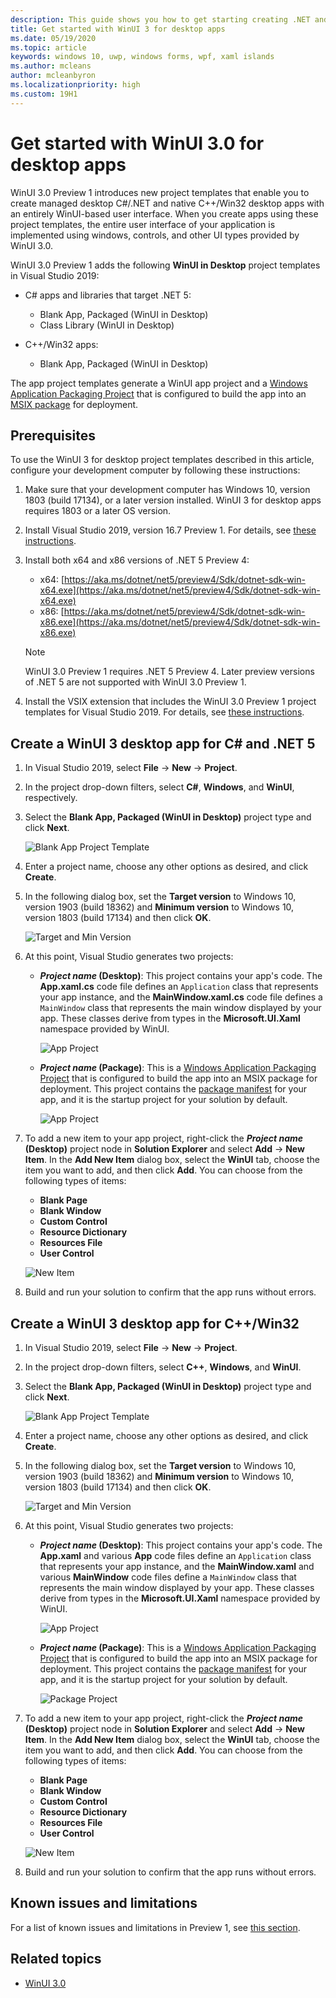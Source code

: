 ```yaml
---
description: This guide shows you how to get starting creating .NET and C++/Win32 desktop apps with a WinUI 3 UI.
title: Get started with WinUI 3 for desktop apps
ms.date: 05/19/2020
ms.topic: article
keywords: windows 10, uwp, windows forms, wpf, xaml islands
ms.author: mcleans
author: mcleanbyron
ms.localizationpriority: high
ms.custom: 19H1
---
```


# Get started with WinUI 3.0 for desktop apps

WinUI 3.0 Preview 1 introduces new project templates that enable you to create managed desktop C#/.NET and native C++/Win32 desktop apps with an entirely WinUI-based user interface. When you create apps using these project templates, the entire user interface of your application is implemented using windows, controls, and other UI types provided by WinUI 3.0. 

WinUI 3.0 Preview 1 adds the following **WinUI in Desktop** project templates in Visual Studio 2019:

* C# apps and libraries that target .NET 5:
  * Blank App, Packaged (WinUI in Desktop)
  * Class Library (WinUI in Desktop)

* C++/Win32 apps:
  * Blank App, Packaged (WinUI in Desktop)

The app project templates generate a WinUI app project and a [Windows Application Packaging Project](https://docs.microsoft.com/windows/msix/desktop/desktop-to-uwp-packaging-dot-net) that is configured to build the app into an [MSIX package](https://docs.microsoft.com/windows/msix/overview) for deployment.

## Prerequisites

To use the WinUI 3 for desktop project templates described in this article, configure your development computer by following these instructions:

1. Make sure that your development computer has Windows 10, version 1803 (build 17134), or a later version installed. WinUI 3 for desktop apps requires 1803 or a later OS version.

2. Install Visual Studio 2019, version 16.7 Preview 1. For details, see [these instructions](index.md#configure-your-dev-environment).

3. Install both x64 and x86 versions of .NET 5 Preview 4:
    * x64: [https://aka.ms/dotnet/net5/preview4/Sdk/dotnet-sdk-win-x64.exe](https://aka.ms/dotnet/net5/preview4/Sdk/dotnet-sdk-win-x64.exe)
    * x86: [https://aka.ms/dotnet/net5/preview4/Sdk/dotnet-sdk-win-x86.exe](https://aka.ms/dotnet/net5/preview4/Sdk/dotnet-sdk-win-x86.exe)

    > [!NOTE]
    > WinUI 3.0 Preview 1 requires .NET 5 Preview 4. Later preview versions of .NET 5 are not supported with WinUI 3.0 Preview 1.

4. Install the VSIX extension that includes the WinUI 3.0 Preview 1 project templates for Visual Studio 2019. For details, see [these instructions](index.md#visual-studio-project-templates).

## Create a WinUI 3 desktop app for C# and .NET 5

1. In Visual Studio 2019, select **File** -> **New** -> **Project**.

2. In the project drop-down filters, select **C#**, **Windows**, and **WinUI**, respectively.

3. Select the **Blank App, Packaged (WinUI in Desktop)** project type and click **Next**.

    ![Blank App Project Template](images/WinUI-csharp-newproject.png)

4. Enter a project name, choose any other options as desired, and click **Create**.

5. In the following dialog box, set the **Target version** to Windows 10, version 1903 (build 18362) and **Minimum version** to Windows 10, version 1803 (build 17134) and then click **OK**.

    ![Target and Min Version](images/WinUI-min-target-version.png)

6. At this point, Visual Studio generates two projects:

    * ***Project name* (Desktop)**: This project contains your app's code. The **App.xaml.cs** code file defines an `Application` class that represents your app instance, and the **MainWindow.xaml.cs** code file defines a `MainWindow` class that represents the main window displayed by your app. These classes derive from types in the **Microsoft.UI.Xaml** namespace provided by WinUI.

        ![App Project](images/WinUI-csharp-appproject.png)

    * ***Project name* (Package)**: This is a [Windows Application Packaging Project](https://docs.microsoft.com/windows/msix/desktop/desktop-to-uwp-packaging-dot-net) that is configured to build the app into an MSIX package for deployment. This project contains the [package manifest](https://docs.microsoft.com/uwp/schemas/appxpackage/uapmanifestschema/schema-root) for your app, and it is the startup project for your solution by default.

        ![App Project](images/WinUI-csharp-packageproject.png)

7. To add a new item to your app project, right-click the ***Project name* (Desktop)** project node in **Solution Explorer** and select **Add** -> **New Item**. In the **Add New Item** dialog box, select the **WinUI** tab, choose the item you want to add, and then click **Add**. You can choose from the following types of items:

    * **Blank Page**
    * **Blank Window**
    * **Custom Control**
    * **Resource Dictionary**
    * **Resources File**
    * **User Control**

    ![New Item](images/WinUI-csharp-newitem.png)

8. Build and run your solution to confirm that the app runs without errors.

## Create a WinUI 3 desktop app for C++/Win32

1. In Visual Studio 2019, select **File** -> **New** -> **Project**.

2. In the project drop-down filters, select **C++**, **Windows**, and **WinUI**.

3. Select the **Blank App, Packaged (WinUI in Desktop)** project type and click **Next**.

    ![Blank App Project Template](images/WinUI-cpp-newproject.png)

4. Enter a project name, choose any other options as desired, and click **Create**.

5. In the following dialog box, set the **Target version** to Windows 10, version 1903 (build 18362) and **Minimum version** to Windows 10, version 1803 (build 17134) and then click **OK**.

    ![Target and Min Version](images/WinUI-min-target-version.png)

6. At this point, Visual Studio generates two projects:

    * ***Project name* (Desktop)**: This project contains your app's code. The **App.xaml** and various **App** code files define an `Application` class that represents your app instance, and the **MainWindow.xaml** and various **MainWindow** code files define a `MainWindow` class that represents the main window displayed by your app. These classes derive from types in the **Microsoft.UI.Xaml** namespace provided by WinUI.

        ![App Project](images/WinUI-cpp-appproject.png)

    * ***Project name* (Package)**: This is a [Windows Application Packaging Project](https://docs.microsoft.com/windows/msix/desktop/desktop-to-uwp-packaging-dot-net) that is configured to build the app into an MSIX package for deployment. This project contains the [package manifest](https://docs.microsoft.com/uwp/schemas/appxpackage/uapmanifestschema/schema-root) for your app, and it is the startup project for your solution by default.

        ![Package Project](images/WinUI-cpp-packageproject.png)

7. To add a new item to your app project, right-click the ***Project name* (Desktop)** project node in **Solution Explorer** and select **Add** -> **New Item**. In the **Add New Item** dialog box, select the **WinUI** tab, choose the item you want to add, and then click **Add**. You can choose from the following types of items:

    * **Blank Page**
    * **Blank Window**
    * **Custom Control**
    * **Resource Dictionary**
    * **Resources File**
    * **User Control**

    ![New Item](images/WinUI-cpp-newitem.png)

8. Build and run your solution to confirm that the app runs without errors.

## Known issues and limitations

For a list of known issues and limitations in Preview 1, see [this section](index.md#preview-1-limitations-and-known-issues).

## Related topics

* [WinUI 3.0](index.md)
